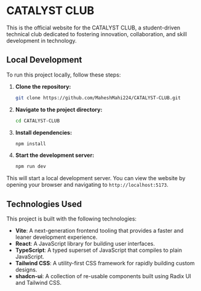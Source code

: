 # CATALYST CLUB

This is the official website for the CATALYST CLUB, a student-driven technical club dedicated to fostering innovation, collaboration, and skill development in technology.

## Local Development

To run this project locally, follow these steps:

1.  **Clone the repository:**
    ```sh
    git clone https://github.com/MaheshMahi224/CATALYST-CLUB.git
    ```

2.  **Navigate to the project directory:**
    ```sh
    cd CATALYST-CLUB
    ```

3.  **Install dependencies:**
    ```sh
    npm install
    ```

4.  **Start the development server:**
    ```sh
    npm run dev
    ```

This will start a local development server. You can view the website by opening your browser and navigating to `http://localhost:5173`.

## Technologies Used

This project is built with the following technologies:

*   **Vite**: A next-generation frontend tooling that provides a faster and leaner development experience.
*   **React**: A JavaScript library for building user interfaces.
*   **TypeScript**: A typed superset of JavaScript that compiles to plain JavaScript.
*   **Tailwind CSS**: A utility-first CSS framework for rapidly building custom designs.
*   **shadcn-ui**: A collection of re-usable components built using Radix UI and Tailwind CSS.
